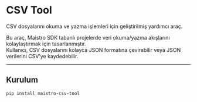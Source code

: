 # CSV Tool

CSV dosyalarını okuma ve yazma işlemleri için geliştirilmiş yardımcı araç.

Bu araç, Maistro SDK tabanlı projelerde veri okuma/yazma akışlarını kolaylaştırmak için tasarlanmıştır.  
Kullanıcı, CSV dosyalarını kolayca JSON formatına çevirebilir veya JSON verilerini CSV’ye kaydedebilir.

---

## Kurulum

```bash
pip install maistro-csv-tool

